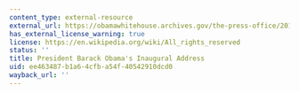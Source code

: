 ```yaml
---
content_type: external-resource
external_url: https://obamawhitehouse.archives.gov/the-press-office/2013/01/21/inaugural-address-president-barack-obama
has_external_license_warning: true
license: https://en.wikipedia.org/wiki/All_rights_reserved
status: ''
title: President Barack Obama's Inaugural Address
uid: ee463487-b1a6-4cfb-a54f-40542910dcd0
wayback_url: ''
---
```

